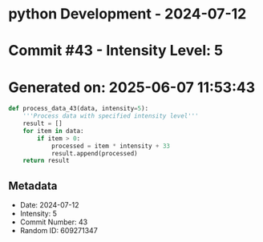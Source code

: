 ﻿# python Development - 2024-07-12
# Commit #43 - Intensity Level: 5
# Generated on: 2025-06-07 11:53:43
```python
def process_data_43(data, intensity=5):
    '''Process data with specified intensity level'''
    result = []
    for item in data:
        if item > 0:
            processed = item * intensity + 33
            result.append(processed)
    return result
```
## Metadata
- Date: 2024-07-12
- Intensity: 5
- Commit Number: 43
- Random ID: 609271347
